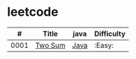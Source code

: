 # leetcode
| #  |Title	 | java	 |Difficulty|
|----|-------|-------|----------|
|0001|[Two Sum](https://leetcode.com/problems/two-sum/)|[Java](https://github.com/kwy518/leetcode/blob/master/src/0001_Two%20Sum.java)	   	 | :Easy:     |

